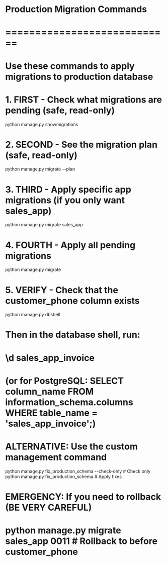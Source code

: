 # Production Migration Commands
# ============================
# Use these commands to apply migrations to production database

# 1. FIRST - Check what migrations are pending (safe, read-only)
python manage.py showmigrations

# 2. SECOND - See the migration plan (safe, read-only) 
python manage.py migrate --plan

# 3. THIRD - Apply specific app migrations (if you only want sales_app)
python manage.py migrate sales_app

# 4. FOURTH - Apply all pending migrations
python manage.py migrate

# 5. VERIFY - Check that the customer_phone column exists
python manage.py dbshell
# Then in the database shell, run:
# \d sales_app_invoice
# (or for PostgreSQL: SELECT column_name FROM information_schema.columns WHERE table_name = 'sales_app_invoice';)

# ALTERNATIVE: Use the custom management command
python manage.py fix_production_schema --check-only  # Check only
python manage.py fix_production_schema               # Apply fixes

# EMERGENCY: If you need to rollback (BE VERY CAREFUL)
# python manage.py migrate sales_app 0011  # Rollback to before customer_phone
